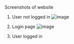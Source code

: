 Screenshots of website

1. User not logged in
![image](https://user-images.githubusercontent.com/127355581/233163111-83162327-64a8-4d94-aa32-a155f0cee529.png)

2. Login page
![image](https://user-images.githubusercontent.com/127355581/233178622-fe8489d0-1ed8-4daa-bf75-2fa04b418485.png)

3. User logged in
